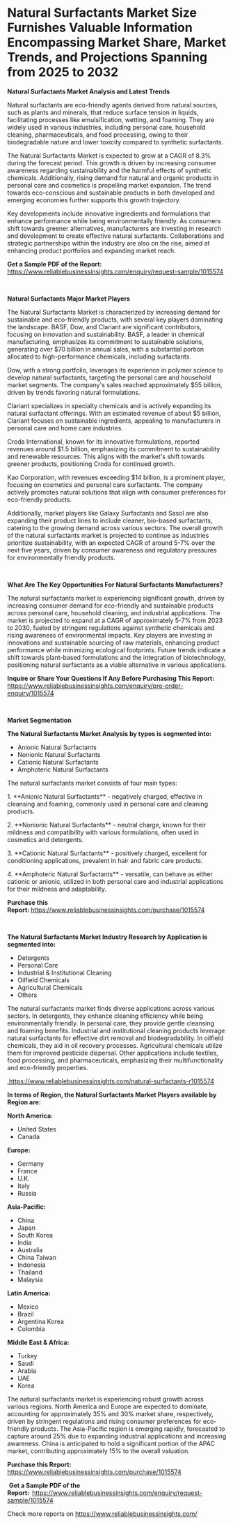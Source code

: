 <p><h1>Natural Surfactants Market Size Furnishes Valuable Information Encompassing Market Share, Market Trends, and Projections Spanning from 2025 to 2032</h1></p><p><strong>Natural Surfactants Market Analysis and Latest Trends</strong></p>
<p><p>Natural surfactants are eco-friendly agents derived from natural sources, such as plants and minerals, that reduce surface tension in liquids, facilitating processes like emulsification, wetting, and foaming. They are widely used in various industries, including personal care, household cleaning, pharmaceuticals, and food processing, owing to their biodegradable nature and lower toxicity compared to synthetic surfactants.</p><p>The Natural Surfactants Market is expected to grow at a CAGR of 8.3% during the forecast period. This growth is driven by increasing consumer awareness regarding sustainability and the harmful effects of synthetic chemicals. Additionally, rising demand for natural and organic products in personal care and cosmetics is propelling market expansion. The trend towards eco-conscious and sustainable products in both developed and emerging economies further supports this growth trajectory.</p><p>Key developments include innovative ingredients and formulations that enhance performance while being environmentally friendly. As consumers shift towards greener alternatives, manufacturers are investing in research and development to create effective natural surfactants. Collaborations and strategic partnerships within the industry are also on the rise, aimed at enhancing product portfolios and expanding market reach.</p></p>
<p><strong>Get a Sample PDF of the Report:&nbsp;</strong> <a href="https://www.reliablebusinessinsights.com/enquiry/request-sample/1015574?utm_campaign=3499&utm_medium=2&utm_source=Github&utm_content=ia&utm_term=02042025&utm_id=natural-surfactants">https://www.reliablebusinessinsights.com/enquiry/request-sample/1015574</a></p>
<p>&nbsp;</p>
<p><strong>Natural Surfactants Major Market Players</strong></p>
<p><p>The Natural Surfactants Market is characterized by increasing demand for sustainable and eco-friendly products, with several key players dominating the landscape. BASF, Dow, and Clariant are significant contributors, focusing on innovation and sustainability. BASF, a leader in chemical manufacturing, emphasizes its commitment to sustainable solutions, generating over $70 billion in annual sales, with a substantial portion allocated to high-performance chemicals, including surfactants.</p><p>Dow, with a strong portfolio, leverages its experience in polymer science to develop natural surfactants, targeting the personal care and household market segments. The company's sales reached approximately $55 billion, driven by trends favoring natural formulations.</p><p>Clariant specializes in specialty chemicals and is actively expanding its natural surfactant offerings. With an estimated revenue of about $5 billion, Clariant focuses on sustainable ingredients, appealing to manufacturers in personal care and home care industries.</p><p>Croda International, known for its innovative formulations, reported revenues around $1.5 billion, emphasizing its commitment to sustainability and renewable resources. This aligns with the market's shift towards greener products, positioning Croda for continued growth.</p><p>Kao Corporation, with revenues exceeding $14 billion, is a prominent player, focusing on cosmetics and personal care surfactants. The company actively promotes natural solutions that align with consumer preferences for eco-friendly products.</p><p>Additionally, market players like Galaxy Surfactants and Sasol are also expanding their product lines to include cleaner, bio-based surfactants, catering to the growing demand across various sectors. The overall growth of the natural surfactants market is projected to continue as industries prioritize sustainability, with an expected CAGR of around 5-7% over the next five years, driven by consumer awareness and regulatory pressures for environmentally friendly products.</p></p>
<p>&nbsp;</p>
<p><strong>What Are The Key Opportunities For Natural Surfactants Manufacturers?</strong></p>
<p><p>The natural surfactants market is experiencing significant growth, driven by increasing consumer demand for eco-friendly and sustainable products across personal care, household cleaning, and industrial applications. The market is projected to expand at a CAGR of approximately 5-7% from 2023 to 2030, fueled by stringent regulations against synthetic chemicals and rising awareness of environmental impacts. Key players are investing in innovations and sustainable sourcing of raw materials, enhancing product performance while minimizing ecological footprints. Future trends indicate a shift towards plant-based formulations and the integration of biotechnology, positioning natural surfactants as a viable alternative in various applications.</p></p>
<p><strong>Inquire or Share Your Questions If Any Before Purchasing This Report:</strong> <a href="https://www.reliablebusinessinsights.com/enquiry/pre-order-enquiry/1015574?utm_campaign=3499&utm_medium=2&utm_source=Github&utm_content=ia&utm_term=02042025&utm_id=natural-surfactants">https://www.reliablebusinessinsights.com/enquiry/pre-order-enquiry/1015574</a></p>
<p>&nbsp;</p>
<p><strong>Market Segmentation</strong></p>
<p><strong>The Natural Surfactants Market Analysis by types is segmented into:</strong></p>
<p><ul><li>Anionic Natural Surfactants</li><li>Nonionic Natural Surfactants</li><li>Cationic Natural Surfactants</li><li>Amphoteric Natural Surfactants</li></ul></p>
<p><p>The natural surfactants market consists of four main types: </p><p>1. **Anionic Natural Surfactants** - negatively charged, effective in cleansing and foaming, commonly used in personal care and cleaning products.</p><p>2. **Nonionic Natural Surfactants** - neutral charge, known for their mildness and compatibility with various formulations, often used in cosmetics and detergents. </p><p>3. **Cationic Natural Surfactants** - positively charged, excellent for conditioning applications, prevalent in hair and fabric care products. </p><p>4. **Amphoteric Natural Surfactants** - versatile, can behave as either cationic or anionic, utilized in both personal care and industrial applications for their mildness and adaptability.</p></p>
<p><strong>Purchase this Report:&nbsp;</strong><a href="https://www.reliablebusinessinsights.com/purchase/1015574?utm_campaign=3499&utm_medium=2&utm_source=Github&utm_content=ia&utm_term=02042025&utm_id=natural-surfactants">https://www.reliablebusinessinsights.com/purchase/1015574</a></p>
<p>&nbsp;</p>
<p><strong>The Natural Surfactants Market Industry Research by Application is segmented into:</strong></p>
<p><ul><li>Detergents</li><li>Personal Care</li><li>Industrial & Institutional Cleaning</li><li>Oilfield Chemicals</li><li>Agricultural Chemicals</li><li>Others</li></ul></p>
<p><p>The natural surfactants market finds diverse applications across various sectors. In detergents, they enhance cleaning efficiency while being environmentally friendly. In personal care, they provide gentle cleansing and foaming benefits. Industrial and institutional cleaning products leverage natural surfactants for effective dirt removal and biodegradability. In oilfield chemicals, they aid in oil recovery processes. Agricultural chemicals utilize them for improved pesticide dispersal. Other applications include textiles, food processing, and pharmaceuticals, emphasizing their multifunctionality and eco-friendly properties.</p></p>
<p><a href="https://www.reliablebusinessinsights.com/natural-surfactants-r1015574?utm_campaign=3499&utm_medium=2&utm_source=Github&utm_content=ia&utm_term=02042025&utm_id=natural-surfactants">&nbsp;https://www.reliablebusinessinsights.com/natural-surfactants-r1015574</a></p>
<p><strong>In terms of Region, the Natural Surfactants Market Players available by Region are:</strong></p>
<p>
    <p> <strong> North America: </strong>
        <ul>
            <li>United States</li>
            <li>Canada</li>
        </ul>
        </p> 
    <p> <strong> Europe: </strong>
        <ul>
            <li>Germany</li>
            <li>France</li>
            <li>U.K.</li>
            <li>Italy</li>
            <li>Russia</li>
        </ul>
        </p> 
    <p> <strong> Asia-Pacific: </strong>
        <ul>
            <li>China</li>
            <li>Japan</li>
            <li>South Korea</li>
            <li>India</li>
            <li>Australia</li>
            <li>China Taiwan</li>
            <li>Indonesia</li>
            <li>Thailand</li>
            <li>Malaysia</li>
        </ul>
        </p> 
    <p> <strong> Latin America: </strong>
        <ul>
            <li>Mexico</li>
            <li>Brazil</li>
            <li>Argentina Korea</li>
            <li>Colombia</li>
        </ul>
        </p> 
    <p> <strong> Middle East & Africa: </strong>
        <ul>
            <li>Turkey</li>
            <li>Saudi</li>
            <li>Arabia</li>
            <li>UAE</li>
            <li>Korea</li>
        </ul>
    </p>
    </p>
<p><p>The natural surfactants market is experiencing robust growth across various regions. North America and Europe are expected to dominate, accounting for approximately 35% and 30% market share, respectively, driven by stringent regulations and rising consumer preferences for eco-friendly products. The Asia-Pacific region is emerging rapidly, forecasted to capture around 25% due to expanding industrial applications and increasing awareness. China is anticipated to hold a significant portion of the APAC market, contributing approximately 15% to the overall valuation.</p></p>
<p><strong>Purchase this Report: </strong><a href="https://www.reliablebusinessinsights.com/purchase/1015574?utm_campaign=3499&utm_medium=2&utm_source=Github&utm_content=ia&utm_term=02042025&utm_id=natural-surfactants">https://www.reliablebusinessinsights.com/purchase/1015574</a></p>
<p>&nbsp;<strong>Get a Sample PDF of the Report:&nbsp;&nbsp;</strong><a href="https://www.reliablebusinessinsights.com/enquiry/request-sample/1015574?utm_campaign=3499&utm_medium=2&utm_source=Github&utm_content=ia&utm_term=02042025&utm_id=natural-surfactants">https://www.reliablebusinessinsights.com/enquiry/request-sample/1015574</a></p>
<p><strong></strong></p>
<p>Check more reports on <a href="https://www.reliablebusinessinsights.com/?utm_campaign=3499&utm_medium=2&utm_source=Github&utm_content=ia&utm_term=02042025&utm_id=natural-surfactants">https://www.reliablebusinessinsights.com/</a></p>